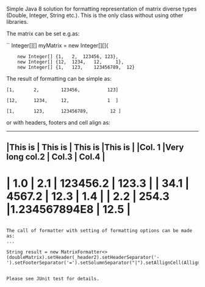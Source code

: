 Simple Java 8 solution for formatting representation of matrix diverse types (Double, Integer, String etc.). This is the only class without using other libraries. 

The matrix can be set e.g.as:

``
Integer[][] myMatrix = new Integer[][]{   
    
        new Integer[] {1,   2,  123456, 123},
        new Integer[] {12,  1234,   12,     1},    
        new Integer[] {1,   123,    123456789,  12}
	
    
The result of formatting can be simple as:
    
```	
[1,       2,    	123456,          123]
    
[12,      1234, 	12,              1  ]
    
[1,   	  123,  	123456789,  	  12 ]

 ```	
    
 or with headers, footers and cell align as:

   
 ------------------------------------------------------
|This is    |    This is     |   This is      |This is |
|Col. 1     |Very long col.2 |    Col.3       | Col.4  |
--------------------------------------------------------
|  1.0      |      2.1       |  123456.2      | 123.3  |
| 34.1      |    4567.2      |    12.3        |  1.4   |
|  2.2      |     254.3      |1.234567894E8   | 12.5   |
========================================================
```
    	
The call of formatter with setting of formatting options can be made as:
...
    
String result = new MatrixFormatter<>(doubleMatrix).setHeader(_header2).setHeaderSeparator('-').setFooterSeparator('=').setSolumnSeparator("|").setAllignCell(AllignCell.CENTER).toString();

    
Please see JUnit test for details. 
